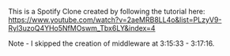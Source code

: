 This is a Spotify Clone created by following the tutorial here: https://www.youtube.com/watch?v=2aeMRB8LL4o&list=PLzyV9-Ryl3uzoQ4YHo5NfMOswm_Tbx6LY&index=4

Note - I skipped the creation of middleware at 3:15:33 - 3:17:16.

